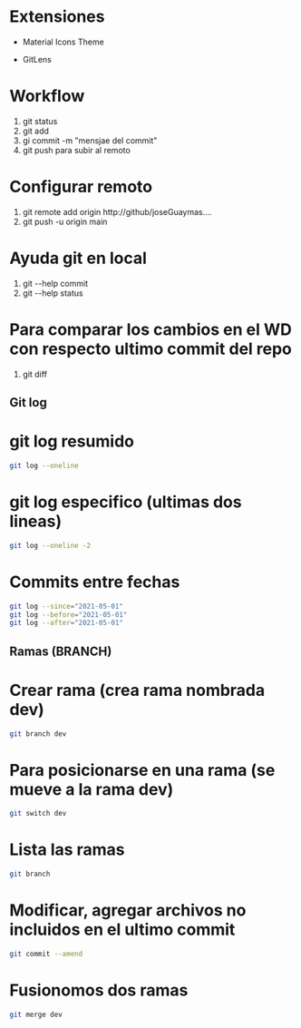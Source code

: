 # Extensiones

* Material Icons Theme

* GitLens

# Workflow

1. git status
2. git add <nombre de archivo>
3. gi commit -m "mensjae del commit"
4. git push para subir al remoto

# Configurar remoto

1. git remote add origin http://github/joseGuaymas....
2. git push -u origin main

# Ayuda git en local

1. git --help commit
2. git --help status

# Para comparar los cambios en el WD con respecto ultimo commit del repo 
1. git diff 

## Git log

# git log resumido

```sh
git log --oneline
```
# git log especifico (ultimas dos lineas)

```sh
git log --oneline -2
```

# Commits entre fechas

```sh
git log --since="2021-05-01"
git log --before="2021-05-01"
git log --after="2021-05-01"
```

## Ramas (BRANCH)

# Crear rama (crea rama nombrada dev)


```sh
git branch dev 
``` 

# Para posicionarse en una rama (se mueve a la rama dev)

```sh
git switch dev
```

# Lista las ramas

```sh
git branch 
```

# Modificar, agregar archivos no incluidos en el ultimo commit

```sh
git commit --amend
```

# Fusionomos dos ramas

```sh
git merge dev
```